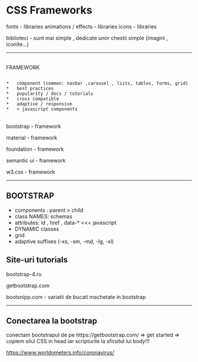 <h1>   CSS Frameworks   </h1>

fonts - libraries
animations / effects - libraries
icons - libraries


biblioteci - sunt mai simple , dedicate unor chestii simple (imagini , iconite...)

----------------------------------------------------------------------------------

<br>
FRAMEWORK

```

*   component (common: navbar ,carousel , lists, tables, forms, grid)
*   best practices
*   popularity / docs / tutorials
*   cross compatible
*   adaptive / responsive
*   + javascript components

```

<br>
bootstrap - framework

material - framework

foundation - framework

semantic ui - framework

w3.css - framework

--------------------------------------------------------------------------------

<h2> BOOTSTRAP </h2>


-   components : parent > child
-   class NAMES: schemas
-   attributes: id , href , data-* <<< javascript
-   DYNAMIC classes
-   grid
-   adaptive suffixes (-xs, -sm, -md, -lg, -xl)




<h2>Site-uri tutorials </h2>

bootstrap-4.ru

getbootstrap.com


bootsnipp.com   - variatii de bucati machetate in bootstrap

<hr>

<h2> Conectarea la bootstrap </h2>
conectam bootstrapul de pe https://getbootstrap.com/ => get started => copiem silul CSS in head iar scripturile la sfirsitul lui body!!!



https://www.worldometers.info/coronavirus/